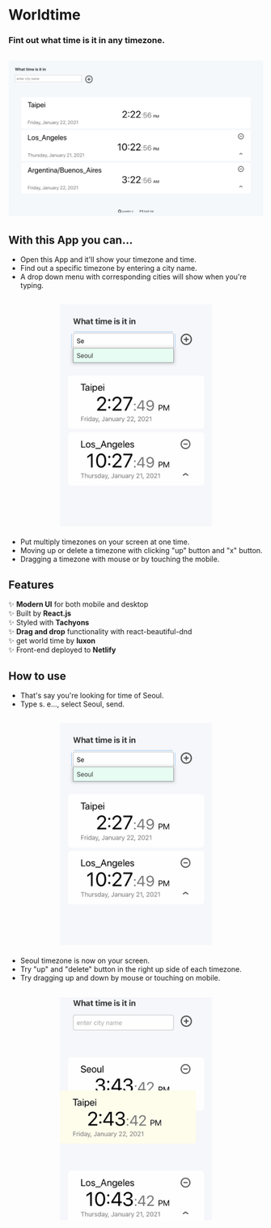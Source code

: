 # Worldtime
### Fint out what time is it in any timezone.

<h2 align="center">
  <img src="example/worldtime-luxon_screenshot.png" alt="worldtime-luxon screenshot" width="600px" />
  <br>
</h2>

## With this App you can...

- Open this App and it'll show your timezone and time.
- Find out a specific timezone by entering a city name.
- A drop down menu with corresponding cities will show when you're typing.


<h2 align="center">
  <img src="example/worldtime-luxon_seoul.jpeg" alt="worldtime-luxon dropdown" width="300px" />
  <br>
</h2>

- Put multiply timezones on your screen at one time.
- Moving up or delete a timezone with clicking "up" button and "x" button.
- Dragging a timezone with mouse or by touching the mobile.

## Features

✨ **Modern UI** for both mobile and desktop\
✨ Built by **React.js**\
✨ Styled with **Tachyons**\
✨ **Drag and drop** functionality with react-beautiful-dnd\
✨ get world time by **luxon**\
✨ Front-end deployed to **Netlify**

## How to use

- That's say you're looking for time of Seoul.
- Type s. e..., select Seoul, send.

<h2 align="center">
  <img src="example/worldtime-luxon_seoul.jpeg" alt="worldtime-luxon dropdown" width="300px" />
  <br>
</h2>

- Seoul timezone is now on your screen.
- Try "up" and "delete" button in the right up side of each timezone.
- Try dragging up and down by mouse or touching on mobile.

<h2 align="center">
  <img src="example/worldtime-luxon_drag1.jpeg" alt="worldtime-luxon dropdown" width="300px" />
  <br>
</h2>
